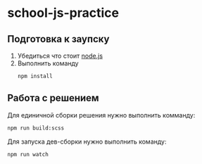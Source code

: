 # school-js-practice

## Подготовка к заупску
1. Убедиться что стоит [node.js](https://nodejs.org/en/)
2. Выполнить команду
   ```bash
   npm install
   ```

## Работа с решением
Для единичной сборки решения нужно выполнить комманду:
```bash
npm run build:scss
```

Для запуска дев-сборки нужно выполнить команду:
```bash
npm run watch
```
